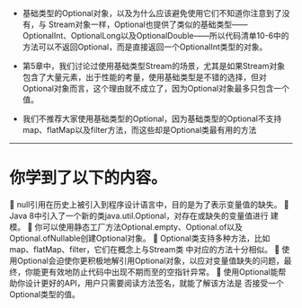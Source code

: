 - 基础类型的Optional对象，以及为什么应该避免使用它们不知道你注意到了没有，与 Stream对象一样，Optional也提供了类似的基础类型——OptionalInt、OptionalLong以及OptionalDouble——所以代码清单10-6中的方法可以不返回Optional<Integer>，而是直接返回一个OptionalInt类型的对象。
- 第5章中，我们讨论过使用基础类型Stream的场景，尤其是如果Stream对象包含了大量元素，出于性能的考量，使用基础类型是不错的选择，但对Optional对象而言，这个理由就不成立了，因为Optional对象最多只包含一个值。
  
- 我们不推荐大家使用基础类型的Optional，因为基础类型的Optional不支持map、flatMap以及filter方法，而这些却是Optional类最有用的方法

<hr/>

# 你学到了以下的内容。
 null引用在历史上被引入到程序设计语言中，目的是为了表示变量值的缺失。
 Java 8中引入了一个新的类java.util.Optional<T>，对存在或缺失的变量值进行
建模。
 你可以使用静态工厂方法Optional.empty、Optional.of以及Optional.ofNullable创建Optional对象。
 Optional类支持多种方法，比如map、flatMap、filter，它们在概念上与Stream类
中对应的方法十分相似。
 使用Optional会迫使你更积极地解引用Optional对象，以应对变量值缺失的问题，最
终，你能更有效地防止代码中出现不期而至的空指针异常。
 使用Optional能帮助你设计更好的API，用户只需要阅读方法签名，就能了解该方法是
否接受一个Optional类型的值。
